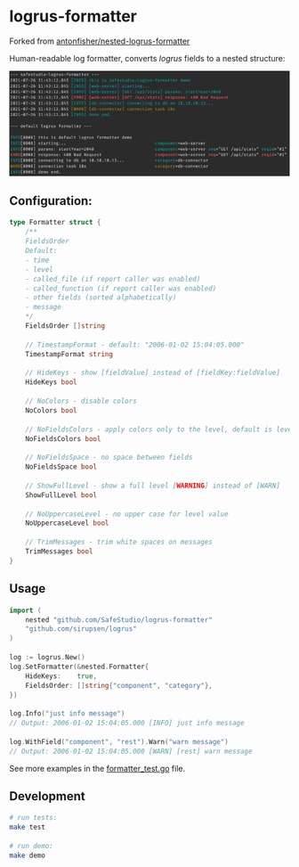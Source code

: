 # logrus-formatter

Forked from [antonfisher/nested-logrus-formatter](https://github.com/antonfisher/nested-logrus-formatter)

Human-readable log formatter, converts _logrus_ fields to a nested structure:

![Screenshot](demo.png)

## Configuration:

```go
type Formatter struct {
	/**
	FieldsOrder
	Default:
	- time
	- level
	- called_file (if report caller was enabled)
	- called_function (if report caller was enabled)
	- other fields (sorted alphabetically)
	- message
	*/
	FieldsOrder []string

	// TimestampFormat - default: "2006-01-02 15:04:05.000"
	TimestampFormat string

	// HideKeys - show [fieldValue] instead of [fieldKey:fieldValue]
	HideKeys bool

	// NoColors - disable colors
	NoColors bool

	// NoFieldsColors - apply colors only to the level, default is level + fields
	NoFieldsColors bool

	// NoFieldsSpace - no space between fields
	NoFieldsSpace bool

	// ShowFullLevel - show a full level [WARNING] instead of [WARN]
	ShowFullLevel bool

	// NoUppercaseLevel - no upper case for level value
	NoUppercaseLevel bool

	// TrimMessages - trim white spaces on messages
	TrimMessages bool
}
```

## Usage

```go
import (
	nested "github.com/SafeStudio/logrus-formatter"
	"github.com/sirupsen/logrus"
)

log := logrus.New()
log.SetFormatter(&nested.Formatter{
	HideKeys:    true,
	FieldsOrder: []string{"component", "category"},
})

log.Info("just info message")
// Output: 2006-01-02 15:04:05.000 [INFO] just info message

log.WithField("component", "rest").Warn("warn message")
// Output: 2006-01-02 15:04:05.000 [WARN] [rest] warn message
```

See more examples in the [formatter_test.go](./formatter_test.go) file.

## Development

```bash
# run tests:
make test

# run demo:
make demo
```
